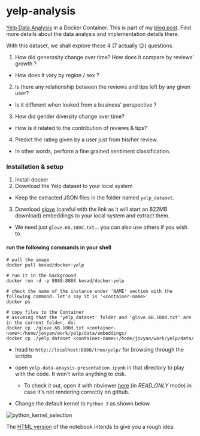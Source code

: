 # yelp-analysis


[Yelp Data Analysis](https://www.yelp.com/dataset_challenge) in a Docker Container. This is part of my [blog post](https://vaddina.github.io/2016/12/18/Yelp-Dataset-Analysis-I.html). Find more details about the data analysis and implementation details there.

With this dataset, we shall explore these 4 (7 actually 😉) questions.

1. How did generosity change over time? How does it compare by reviews' growth ?
  * How does it vary by region / sex ?

2. Is there any relationship between the reviews and tips left by any given user?
  * Is it different when looked from a business' perspective ?

3. How did gender diversity change over time?
  * How is it related to the contribution of reviews & tips?

4. Predict the rating given by a user just from his/her review.
  * In other words, perform a fine grained sentiment classification.


### Installation & setup

1. Install docker
2. Download the Yelp dataset to your local system
  * Keep the extracted JSON files in the folder named `yelp_dataset`.
3. Download [glove](http://nlp.stanford.edu/data/glove.6B.zip) (careful with the link as it will start an 822MB download) embeddings to your local system and extract them.
  * We need just `glove.6B.100d.txt`... you can also use others if you wish to.

#### run the following commands in your shell
```
# pull the image
docker pull kevad/docker-yelp

# run it in the background
docker run -d -p 8888:8888 kevad/docker-yelp

# check the name of the instance under 'NAME' section with the following command. let's say it is '<container-name>'
docker ps

# copy files to the Container
# assuming that the 'yelp_dataset' folder and 'glove.6B.100d.txt' are in the current folder, do:
docker cp ./glove.6B.100d.txt <container-name>:/home/jovyan/work/yelp/data/embeddings/
docker cp ./yelp_dataset <container-name>:/home/jovyan/work/yelp/data/
```

* head to `http://localhost:8888/tree/yelp/` for browsing through the scripts
* open `yelp-data-anaysis-presentation.ipynb` in that directory to play with the code. It won't write anything to disk.
  * To check it out, open it with nbviewer [here](https://nbviewer.jupyter.org/github/vaddina/yelp-analysis/blob/docker/yelp-data-anaysis-presentation.ipynb) (in _READ_ONLY_ mode) in case it's not rendering correctly on github.

* Change the default kernel to `Python 3` as shown below.

![python_kernel_selection](https://cloud.githubusercontent.com/assets/6368653/21296677/a5522636-c571-11e6-8d11-5b7b1baf09e8.jpg)


The [HTML version](./yelp-data-anaysis-presentation.html) of the notebook intends to give you a rough idea.

